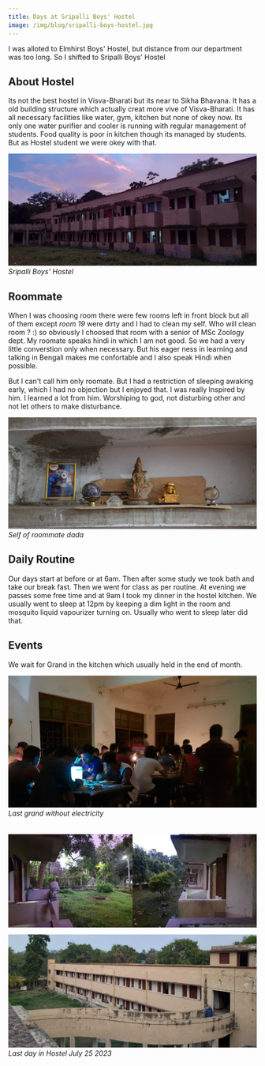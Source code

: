 ```yaml
---
title: Days at Sripalli Boys' Hostel
image: /img/blog/sripalli-boys-hostel.jpg
---
```


I was alloted to Elmhirst Boys' Hostel, but distance from our department was too long. So I shifted to Sripalli Boys' Hostel 

## About Hostel

Its not the best hostel in Visva-Bharati but its near to Sikha Bhavana. It has a old building structure which actually creat more vive of Visva-Bharati. It has all necessary facilities like water, gym, kitchen but none of okey now.  Its only one water purifier and cooler is running with regular management of students. Food quality is poor in kitchen though its managed by students. But as Hostel student we were okey with that.

![Sripalli Boys' Hostel](/img/blog/sripalli-boys-hostel.jpg)
*Sripalli Boys' Hostel*

## Roommate

When I was choosing room there were few rooms left in front block but all of them except *room 19* were dirty and I had to clean my self. Who will clean room ? :) so obviously I choosed that room with a senior of MSc Zoology dept. My roomate speaks hindi in which I am not good. So we had a very little converstion only when necessary. But his eager ness in learning and talking in Bengali makes me confortable and I also speak Hindi when possible.

But I can't call him only roomate. But I had a restriction of sleeping awaking early, which I had no objection but I enjoyed that. I was really Inspired by him. I learned a lot from him. Worshiping to god, not disturbing other and not let others to make disturbance.

![hindu gods in hostel](/img/blog/sripalli-boys-hostel-god.jpg)
*Self of roommate dada*


## Daily Routine

Our days start at before or at 6am. Then after some study we took bath and take our break fast. Then we went for class as per routine. At evening we passes some free time and at 9am I took my dinner in the hostel kitchen. We usually went to sleep at 12pm by keeping a dim light in the room and mosquito liquid vapourizer turning on. Usually who went to sleep later did that.

## Events
We wait for Grand in the kitchen which usually held in the end of month.

![grand nandan hostel](/img/blog/sripalli-boys-hostel-canteen-grand.jpg)
*Last grand without electricity*


<div style="display: flex;padding: 20px 0 0 0;">
    <img src="/img/blog/sripalli-boys-hostel-balcony-left.jpg" alt="art on walls" style="width: 50%; height: auto;">
    <img src="/img/blog/sripalli-boys-hostel-balcony-right.jpg" alt="art on walls" style="width: 50%; height: auto;">
</div>

![sripalli-boys-hostel](/img/blog/sripalli-boys-hostel-balcony-from-cilling.jpg)
*Last day in Hostel July 25 2023*